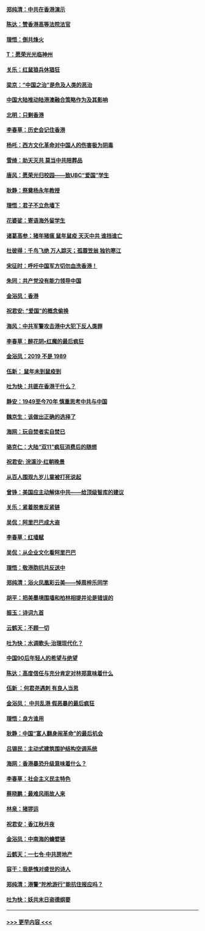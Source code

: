 #### [郑纯清：中共在香港演示](../pages/nsc993/n11670539.md?t=11220122) 
#### [陈达：赞香港高等法院法官](../pages/nsc993/n11669542.md?t=11220122) 
#### [理悟：倒共烽火](../pages/nsc993/n11668844.md?t=11220122) 
#### [T：愿荣光光临神州](../pages/nsc993/n11668421.md?t=11220122) 
#### [关乐：红鼠狼兵休猖狂](../pages/nsc993/n11668378.md?t=11220122) 
#### [梁京：“中国之治”是危及人类的恶治](../pages/nsc993/n11668328.md?t=11220122) 
#### [中国大陆推动陆港澳融合策略作为及其影响](../pages/nsc993/n11668157.md?t=11220122) 
#### [北明：只剩香港](../pages/nsc993/n11668002.md?t=11220122) 
#### [李春草：历史会记住香港](../pages/nsc993/n11667927.md?t=11220122) 
#### [杨吒：西方文化革命对中国人的伤害极为阴毒](../pages/nsc993/n11664521.md?t=11220122) 
#### [雪绮：助天灭共 莫当中共陪葬品](../pages/nsc993/n11662650.md?t=11220122) 
#### [唐风：愿荣光归校园——致UBC“爱国”学生](../pages/nsc993/n11662194.md?t=11220122) 
#### [耿静：祭奠杨永年教授](../pages/nsc993/n11662514.md?t=11220122) 
#### [理悟：君子不立危墙下](../pages/nsc993/n11662172.md?t=11220122) 
#### [花婆娑：寄语海外留学生](../pages/nsc993/n11662121.md?t=11220122) 
#### [诸葛高参：猪年猪瘟 鼠年鼠疫 天灭中共 谁挡谁亡](../pages/nsc993/n11661980.md?t=11220122) 
#### [杜彼得：千鸟飞绝 万人踪灭；孤蓑笠翁 独钓寒江](../pages/nsc993/n11661170.md?t=11220122) 
#### [宋征时：呼吁中国军方切勿血洗香港！](../pages/nsc993/n11415318.md?t=11220122) 
#### [朱同：共产党没有能力领导中国](../pages/nsc993/n11660421.md?t=11220122) 
#### [金浴凤：香港](../pages/nsc993/n11660419.md?t=11220122) 
#### [祝君安: “爱国”的概念偷换](../pages/nsc993/n11659706.md?t=11220122) 
#### [海风：中共军警攻击港中大犯下反人类罪](../pages/nsc993/n11659632.md?t=11220122) 
#### [李春草：醉花阴•红魔的最后疯狂](../pages/nsc993/n11659287.md?t=11220122) 
#### [金浴凤：2019 不是 1989](../pages/nsc993/n11657663.md?t=11220122) 
#### [伍新： 鼠年未到鼠疫到](../pages/nsc993/n11655098.md?t=11220122) 
#### [吐为快：共匪在香港干什么？](../pages/nsc993/n11654891.md?t=11220122) 
#### [静安：1949至今70年 慎重思考中共与中国](../pages/nsc993/n11651244.md?t=11220122) 
#### [魏京生：该做出正确的选择了](../pages/nsc993/n11653084.md?t=11220122) 
#### [海网：玩自焚者实自焚已](../pages/nsc993/n11652423.md?t=11220122) 
#### [骆克仁：大陆“双11”疯狂消费后的随想](../pages/nsc993/n11652305.md?t=11220122) 
#### [祝君安: 浣溪沙·红朝晚景](../pages/nsc993/n11652258.md?t=11220122) 
#### [从百人围观九岁儿童被打死说起](../pages/nsc993/n11651030.md?t=11220122) 
#### [曾铮：美国应主动解体中共——给顶级智库的建议](../pages/nsc993/n11649888.md?t=11220122) 
#### [关乐：紧着脱套反紧链](../pages/nsc993/n11649069.md?t=11220122) 
#### [吴侃：阿里巴巴成大盗](../pages/nsc993/n11645523.md?t=11220122) 
#### [李春草：红墙赋](../pages/nsc993/n11646389.md?t=11220122) 
#### [吴侃：从企业文化看阿里巴巴](../pages/nsc993/n11645476.md?t=11220122) 
#### [理悟：敬港胞抗共反送中](../pages/nsc993/n11645466.md?t=11220122) 
#### [郑纯清：浴火凤凰彩云美——悼周梓乐同学](../pages/nsc993/n11645155.md?t=11220122) 
#### [胡平：把美墨境围墙和柏林相提并论是错误的](../pages/nsc993/n11645134.md?t=11220122) 
#### [振玉：诗词九首](../pages/nsc993/n11644081.md?t=11220122) 
#### [云鹤天：不顾一切](../pages/nsc993/n11643508.md?t=11220122) 
#### [吐为快：水调歌头·治理现代化？](../pages/nsc993/n11643485.md?t=11220122) 
#### [中国90后年轻人的希望与绝望](../pages/nsc993/n11642317.md?t=11220122) 
#### [陈达：高度信任与充分肯定对林郑意味着什么](../pages/nsc993/n11641441.md?t=11220122) 
#### [伍新 ：何君尧遇刺 有良人当思](../pages/nsc993/n11641503.md?t=11220122) 
#### [金浴凤： 中共乱港  假恶暴的最后疯狂](../pages/nsc993/n11641495.md?t=11220122) 
#### [理悟：良方谁用](../pages/nsc993/n11641463.md?t=11220122) 
#### [耿静：中国“富人翻身闹革命”的最后机会](../pages/nsc993/n11640655.md?t=11220122) 
#### [吕锡民：主动式建筑围护结构空调系统](../pages/nsc993/n11640168.md?t=11220122) 
#### [海网：香港暴恐升级意味着什么？](../pages/nsc993/n11635904.md?t=11220122) 
#### [李春草：社会主义民主特色](../pages/nsc993/n11634657.md?t=11220122) 
#### [蔡晓鹏：最难风雨故人来](../pages/nsc993/n11633145.md?t=11220122) 
#### [林泉：猪猡运](../pages/nsc993/n11631469.md?t=11220122) 
#### [祝君安：香江秋月夜](../pages/nsc993/n11631440.md?t=11220122) 
#### [金浴凤：中南海的蟾嬖链](../pages/nsc993/n11631290.md?t=11220122) 
#### [云鹤天：一七令·中共房地产](../pages/nsc993/n11630084.md?t=11220122) 
#### [容干：我是愧对盛世的诗人](../pages/nsc993/n11630059.md?t=11220122) 
#### [郑纯清：港警“陀枪游行”能抗住报应吗？](../pages/nsc993/n11629999.md?t=11220122) 
#### [吐为快：妖共末日盗德纲要](../pages/nsc993/n11628610.md?t=11220122) 

----
#### [ >>> 更早内容 <<< ](../indexes/nsc993-earlier.md)
